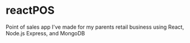 # reactPOS
Point of sales app I've made for my parents retail business using React, Node.js Express, and MongoDB
